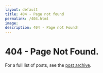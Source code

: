```yaml
---
layout: default
title: 404 - Page not found
permalink: /404.html
image:
description: 404 - Page not Found!
---
```


<div class="text-center">
  <h1>404 - Page Not Found.</h1>
  For a full list of posts, see the <a href="{{site.baseurl}}/archive">post archive</a>.
</div>